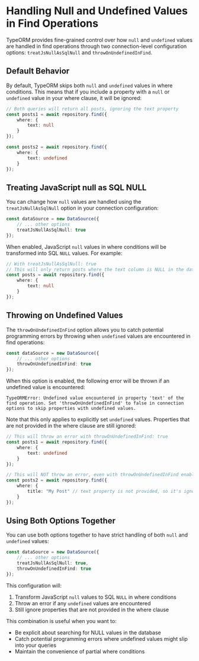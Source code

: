 # Handling Null and Undefined Values in Find Operations

TypeORM provides fine-grained control over how `null` and `undefined` values are handled in find operations through two connection-level configuration options: `treatJsNullAsSqlNull` and `throwOnUndefinedInFind`.

## Default Behavior

By default, TypeORM skips both `null` and `undefined` values in where conditions. This means that if you include a property with a `null` or `undefined` value in your where clause, it will be ignored:

```typescript
// Both queries will return all posts, ignoring the text property
const posts1 = await repository.find({
    where: {
        text: null
    }
});

const posts2 = await repository.find({
    where: {
        text: undefined
    }
});
```

## Treating JavaScript null as SQL NULL

You can change how `null` values are handled using the `treatJsNullAsSqlNull` option in your connection configuration:

```typescript
const dataSource = new DataSource({
    // ... other options
    treatJsNullAsSqlNull: true
});
```

When enabled, JavaScript `null` values in where conditions will be transformed into SQL `NULL` values. For example:

```typescript
// With treatJsNullAsSqlNull: true
// This will only return posts where the text column is NULL in the database
const posts = await repository.find({
    where: {
        text: null
    }
});
```

## Throwing on Undefined Values

The `throwOnUndefinedInFind` option allows you to catch potential programming errors by throwing when `undefined` values are encountered in find operations:

```typescript
const dataSource = new DataSource({
    // ... other options
    throwOnUndefinedInFind: true
});
```

When this option is enabled, the following error will be thrown if an undefined value is encountered:
```
TypeORMError: Undefined value encountered in property 'text' of the find operation. Set 'throwOnUndefinedInFind' to false in connection options to skip properties with undefined values.
```

Note that this only applies to explicitly set `undefined` values. Properties that are not provided in the where clause are still ignored:

```typescript
// This will throw an error with throwOnUndefinedInFind: true
const posts1 = await repository.find({
    where: {
        text: undefined
    }
});

// This will NOT throw an error, even with throwOnUndefinedInFind enabled
const posts2 = await repository.find({
    where: {
        title: "My Post" // text property is not provided, so it's ignored
    }
});
```

## Using Both Options Together

You can use both options together to have strict handling of both `null` and `undefined` values:

```typescript
const dataSource = new DataSource({
    // ... other options
    treatJsNullAsSqlNull: true,
    throwOnUndefinedInFind: true
});
```

This configuration will:
1. Transform JavaScript `null` values to SQL `NULL` in where conditions
2. Throw an error if any `undefined` values are encountered
3. Still ignore properties that are not provided in the where clause

This combination is useful when you want to:
- Be explicit about searching for NULL values in the database
- Catch potential programming errors where undefined values might slip into your queries
- Maintain the convenience of partial where conditions
